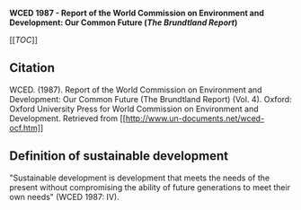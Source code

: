 **WCED 1987 - Report of the World Commission on Environment and Development: Our Common Future (*The Brundtland Report*)**

[[_TOC_]]

## Citation
WCED. (1987). Report of the World Commission on Environment and Development: Our Common Future (The Brundtland Report) (Vol. 4). Oxford: Oxford University Press for World Commission on Environment and Development. Retrieved from [[http://www.un-documents.net/wced-ocf.htm]]

## Definition of sustainable development
"Sustainable development is development that meets the needs of the present without compromising the ability of future generations to meet their own needs" (WCED 1987: IV).
